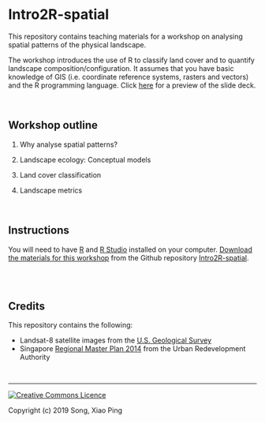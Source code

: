 # Intro2R-spatial

This repository contains teaching materials for a workshop on analysing spatial patterns of the physical landscape. 

The workshop introduces the use of R to classify land cover and to quantify landscape composition/configuration. It assumes that you have basic knowledge of GIS (i.e. coordinate reference systems, rasters and vectors) and the R programming language. Click [here](https://xp-song.github.io/files/slides/Intro2r_spatial/1_Intro2Rspatial_slides#1) for a preview of the slide deck.

<br>

## Workshop outline

1. Why analyse spatial patterns?

2. Landscape ecology: Conceptual models

3. Land cover classification

4. Landscape metrics

<br>

## Instructions

You will need to have [R](https://cran.r-project.org) and [R Studio](https://www.rstudio.com/products/rstudio/download/#download) installed on your computer. [Download the materials for this workshop](https://github.com/xp-song/Intro2R-spatial/archive/master.zip) from the Github repository [Intro2R-spatial](https://github.com/xp-song/Intro2R-spatial). 


<br>

<br>

## Credits

This repository contains the following:

- Landsat-8 satellite images from the [U.S. Geological Survey](https://earthexplorer.usgs.gov/)
- Singapore [Regional Master Plan 2014](https://data.gov.sg/dataset/master-plan-2014-region-boundary-web) from the Urban Redevelopment Authority

<br>

---

<a rel="license" href="http://creativecommons.org/licenses/by-nc-sa/4.0/"><img alt="Creative Commons Licence" style="border-width:0" src="https://i.creativecommons.org/l/by-nc-sa/4.0/88x31.png" /></a>

Copyright (c) 2019 Song, Xiao Ping

